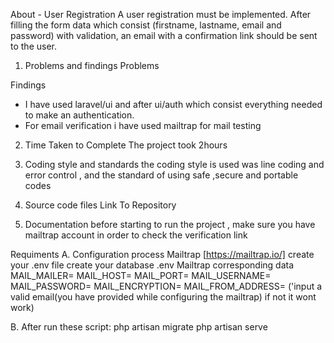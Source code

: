 About - User Registration
A user registration must be implemented. After filling the form data which consist (firstname, lastname, email and password) with validation, an email with a confirmation link should be sent to the user.

1. Problems and findings
Problems

Findings
* I have used laravel/ui and after ui/auth which consist everything needed to make an authentication.
* For email verification i have used mailtrap for mail testing
2. Time Taken to Complete
The project took 2hours
3. Coding style and standards
the coding style is used was line coding and error control , and the standard of using safe ,secure and portable codes
4. Source code files
Link To Repository

5. Documentation
before starting to run the project , make sure you have mailtrap account in order to check the verification link

Requiments
A. Configuration process
Mailtrap [https://mailtrap.io/]
create your .env file
create your database
.env Mailtrap corresponding data
MAIL_MAILER=
MAIL_HOST=
MAIL_PORT=
MAIL_USERNAME=
MAIL_PASSWORD=
MAIL_ENCRYPTION=
MAIL_FROM_ADDRESS= ('input a valid email(you have provided while configuring the mailtrap) if not it wont work)

B. After run these script:
php artisan migrate
php artisan serve
